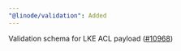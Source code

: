 ```yaml
---
"@linode/validation": Added
---
```


Validation schema for LKE ACL payload ([#10968](https://github.com/linode/manager/pull/10968))
